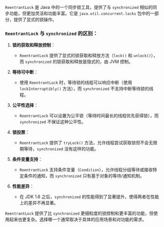 `ReentrantLock` 是 Java 中的一个同步锁工具，提供了与 `synchronized` 相似的同步功能，但更加灵活和功能丰富。它是 `java.util.concurrent.locks` 包中的一部分，提供了显式的锁操作。

### `ReentrantLock` 与 `synchronized` 的区别：

1. **锁的获取和释放控制**：
    - `ReentrantLock` 提供了显式的锁获取和释放方法（`lock()` 和 `unlock()`），而 `synchronized` 的锁获取和释放是隐式的，由 JVM 控制。

2. **等待可中断**：
    - 使用 `ReentrantLock` 时，等待锁的线程可以响应中断（使用 `lockInterruptibly()` 方法），而 `synchronized` 不支持中断等待锁的线程。

3. **公平性选择**：
    - `ReentrantLock` 可以设置为公平锁（等待时间最长的线程优先获得锁），而 `synchronized` 不保证这种公平性。

4. **锁投票**：
    - `ReentrantLock` 提供了 `tryLock()` 方法，允许线程尝试获取锁但不会无限期等待，`synchronized` 没有这样的功能。

5. **条件变量支持**：
    - `ReentrantLock` 支持条件变量（`Condition`），允许线程分组等待或接收特定条件的通知，而 `synchronized` 只有基于对象的等待/通知机制。
    
6. **性能差异**：
    - 在 JDK 1.6 之后，`synchronized` 的性能得到了显著提升，使得两者在性能上的差异不再显著。

`ReentrantLock` 提供了比 `synchronized` 更细粒度的锁控制和更丰富的功能，但使用起来也更复杂。选择哪一个通常取决于具体的应用场景和对功能的需求。